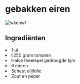 <h1>gebakken eiren</h1>



![wkenwf](https://user-images.githubusercontent.com/90894981/136007660-e2f36e3b-4d30-4797-9264-68357606cd78.jpg)




<h2>Ingrediënten</h2>
<li>1 ui</li>
<li>li250 gram tomaten</li>
<li>Halve theelepel gedroogde tijm</li>
<li>6 eieren</li>
<li>Scheut olijfolie</li>
<li>Zout en peper</li>


